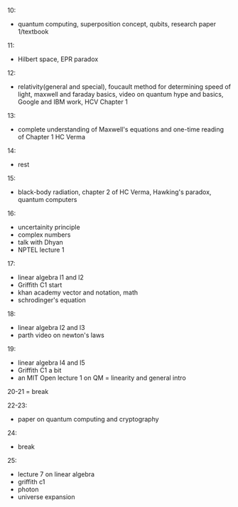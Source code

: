 10:
- quantum computing, superposition concept, qubits, research paper 1/textbook

11:
- Hilbert space, EPR paradox

12:
- relativity(general and special), foucault method for determining speed of light, maxwell and faraday basics, video on quantum hype and basics, Google and IBM work, HCV Chapter 1

13:
- complete understanding of Maxwell's equations and one-time reading of Chapter 1 HC Verma

14:
- rest

15:
- black-body radiation, chapter 2 of HC Verma, Hawking's paradox, quantum computers

16:
- uncertainity principle
- complex numbers
- talk with Dhyan
- NPTEL lecture 1

17:
- linear algebra l1 and l2
- Griffith C1 start
- khan academy vector and notation, math
- schrodinger's equation

18:
- linear algebra l2 and l3
- parth video on newton's laws

19:
- linear algebra l4 and l5
- Griffith C1 a bit
- an MIT Open lecture 1 on QM = linearity and general intro

20-21 = break

22-23:
- paper on quantum computing and cryptography

24:
- break

25:
- lecture 7 on linear algebra
- griffith c1
- photon
- universe expansion
